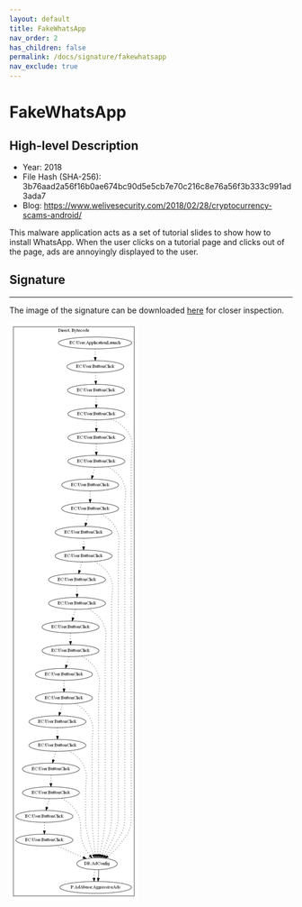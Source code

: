 ```yaml
---
layout: default
title: FakeWhatsApp
nav_order: 2
has_children: false
permalink: /docs/signature/fakewhatsapp
nav_exclude: true
---
```


# FakeWhatsApp

## High-level Description

* Year: 2018
* File Hash (SHA-256): 3b76aad2a56f16b0ae674bc90d5e5cb7e70c216c8e76a56f3b333c991ad3ada7
* Blog: https://www.welivesecurity.com/2018/02/28/cryptocurrency-scams-android/

This malware application acts as a set of tutorial slides to show how to install WhatsApp. When the user clicks on a tutorial page and clicks out of the page, ads are annoyingly displayed to the user.

## Signature
---

The image of the signature can be downloaded [here](../../img/signatures/FakeWhatsApp.png) for closer inspection.

![](../../img/signatures/FakeWhatsApp.png)